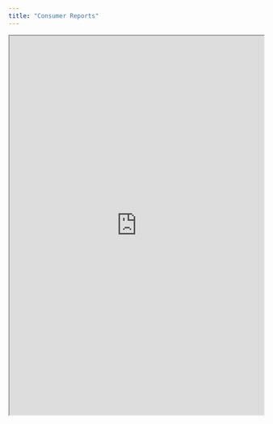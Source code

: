 ```yaml
---
title: "Consumer Reports"
---
```



<iframe height="750" width="100%" src="https://ewelton.github.io/ktest/wiki.html#Consumer%20Reports"></iframe>
